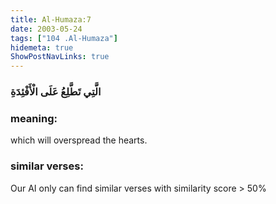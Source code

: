 ```yaml
---
title: Al-Humaza:7
date: 2003-05-24
tags: ["104 .Al-Humaza"]
hidemeta: true 
ShowPostNavLinks: true 
---
```

### الَّتِي تَطَّلِعُ عَلَى الْأَفْئِدَةِ
### meaning: 
which will overspread the hearts.
### similar verses: 

Our AI only can find similar verses with similarity score > 50% 




